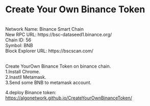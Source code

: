 # Create Your Own Binance Token
<br>
Network Name: Binance Smart Chain<br>
New RPC URL: https://bsc-dataseed1.binance.org/<br>
Chain ID: 56<br>
Symbol: BNB<br>
Block Explorer URL: https://bscscan.com/<br>
<br>

Create YourOwn Binance Token on binance chain.
<br>
1.Install Chrome.<br>
2.Inastll Metamask.<br>
3.Send some BNB to metamask account.<br>

4.deploy Binance token:
https://algonetwork.github.io/CreateYourOwnBinanceToken/
